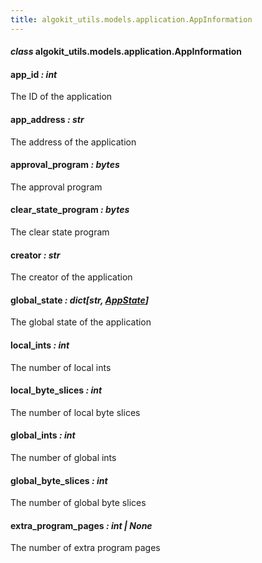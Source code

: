 ```yaml
---
title: algokit_utils.models.application.AppInformation
---
```

#### *class* algokit_utils.models.application.AppInformation

#### app_id *: int*

The ID of the application

#### app_address *: str*

The address of the application

#### approval_program *: bytes*

The approval program

#### clear_state_program *: bytes*

The clear state program

#### creator *: str*

The creator of the application

#### global_state *: dict[str, [AppState](#algokit_utils.models.application.AppState)]*

The global state of the application

#### local_ints *: int*

The number of local ints

#### local_byte_slices *: int*

The number of local byte slices

#### global_ints *: int*

The number of global ints

#### global_byte_slices *: int*

The number of global byte slices

#### extra_program_pages *: int | None*

The number of extra program pages